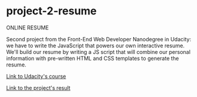# project-2-resume

ONLINE RESUME

Second project from the Front-End Web Developer Nanodegree in Udacity: 
we have to write the JavaScript that powers our own interactive resume. We'll build our resume by writing a JS script that will combine our personal information with pre-written HTML and CSS templates to generate the resume.

<a href="https://www.udacity.com" target="_blank">Link to Udacity's course</a>

<a href="http://irene.marin.cat/udacity/project2/index.html">Link to the project's result</a>
